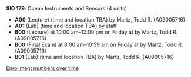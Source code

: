 **SIO 179**: Ocean Instruments and Sensors (4 units)

- **A00** (Lecture) (time and location TBA) by Martz, Todd R. (A09005716)
- **A01** (Lab) (time and location TBA) by staff
- **B00** (Lecture) at 10:00 am–12:00 pm on Friday at   by Martz, Todd R. (A09005716)
- **B00** (Final Exam) at 8:00 am–10:59 am on Friday at   by Martz, Todd R. (A09005716)
- **B01** (Lab) (time and location TBA) by Martz, Todd R. (A09005716)

[Enrollment numbers over time](./SIO179.tsv)
